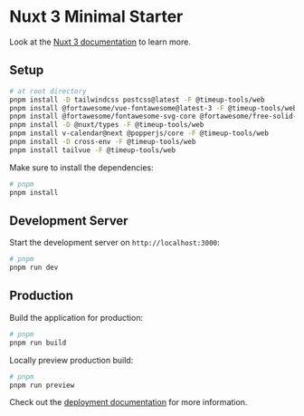 # Nuxt 3 Minimal Starter

Look at the [Nuxt 3 documentation](https://nuxt.com/docs/getting-started/introduction) to learn more.

## Setup

```bash
# at root directory
pnpm install -D tailwindcss postcss@latest -F @timeup-tools/web
pnpm install @fortawesome/vue-fontawesome@latest-3 -F @timeup-tools/web
pnpm install @fortawesome/fontawesome-svg-core @fortawesome/free-solid-svg-icons @fortawesome/free-brands-svg-icons -F @timeup-tools/web
pnpm install -D @nuxt/types -F @timeup-tools/web
pnpm install v-calendar@next @popperjs/core -F @timeup-tools/web
pnpm install -D cross-env -F @timeup-tools/web
pnpm install tailvue -F @timeup-tools/web
```

Make sure to install the dependencies:

```bash
# pnpm
pnpm install
```

## Development Server

Start the development server on `http://localhost:3000`:

```bash
# pnpm
pnpm run dev
```

## Production

Build the application for production:

```bash
# pnpm
pnpm run build
```

Locally preview production build:

```bash
# pnpm
pnpm run preview
```

Check out the [deployment documentation](https://nuxt.com/docs/getting-started/deployment) for more information.
